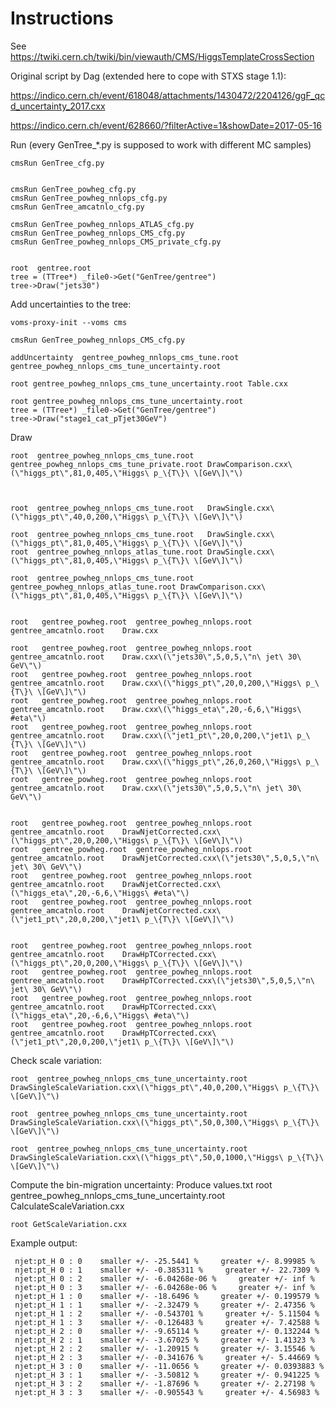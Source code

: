 Instructions
====

See
    https://twiki.cern.ch/twiki/bin/viewauth/CMS/HiggsTemplateCrossSection

Original script by Dag (extended here to cope with STXS stage 1.1):

https://indico.cern.ch/event/618048/attachments/1430472/2204126/ggF_qcd_uncertainty_2017.cxx

https://indico.cern.ch/event/628660/?filterActive=1&showDate=2017-05-16
    
Run (every GenTree_*.py is supposed to work with different MC samples)

    cmsRun GenTree_cfg.py
    
    
    cmsRun GenTree_powheg_cfg.py
    cmsRun GenTree_powheg_nnlops_cfg.py
    cmsRun GenTree_amcatnlo_cfg.py

    cmsRun GenTree_powheg_nnlops_ATLAS_cfg.py
    cmsRun GenTree_powheg_nnlops_CMS_cfg.py
    cmsRun GenTree_powheg_nnlops_CMS_private_cfg.py

    
    root  gentree.root
    tree = (TTree*) _file0->Get("GenTree/gentree")
    tree->Draw("jets30")
    
    
Add uncertainties to the tree:

    voms-proxy-init --voms cms

    cmsRun GenTree_powheg_nnlops_CMS_cfg.py

    addUncertainty  gentree_powheg_nnlops_cms_tune.root   gentree_powheg_nnlops_cms_tune_uncertainty.root     
    
    root gentree_powheg_nnlops_cms_tune_uncertainty.root Table.cxx       
    
    root gentree_powheg_nnlops_cms_tune_uncertainty.root 
    tree = (TTree*) _file0->Get("GenTree/gentree")
    tree->Draw("stage1_cat_pTjet30GeV")
            
    
Draw

    root  gentree_powheg_nnlops_cms_tune.root  gentree_powheg_nnlops_cms_tune_private.root DrawComparison.cxx\(\"higgs_pt\",81,0,405,\"Higgs\ p_\{T\}\ \[GeV\]\"\)



    root  gentree_powheg_nnlops_cms_tune.root   DrawSingle.cxx\(\"higgs_pt\",40,0,200,\"Higgs\ p_\{T\}\ \[GeV\]\"\)
    
    root  gentree_powheg_nnlops_cms_tune.root   DrawSingle.cxx\(\"higgs_pt\",81,0,405,\"Higgs\ p_\{T\}\ \[GeV\]\"\)
    root  gentree_powheg_nnlops_atlas_tune.root DrawSingle.cxx\(\"higgs_pt\",81,0,405,\"Higgs\ p_\{T\}\ \[GeV\]\"\)

    root  gentree_powheg_nnlops_cms_tune.root  gentree_powheg_nnlops_atlas_tune.root DrawComparison.cxx\(\"higgs_pt\",81,0,405,\"Higgs\ p_\{T\}\ \[GeV\]\"\)

    
    root   gentree_powheg.root  gentree_powheg_nnlops.root   gentree_amcatnlo.root    Draw.cxx
    
    root   gentree_powheg.root  gentree_powheg_nnlops.root   gentree_amcatnlo.root    Draw.cxx\(\"jets30\",5,0,5,\"n\ jet\ 30\ GeV\"\)
    root   gentree_powheg.root  gentree_powheg_nnlops.root   gentree_amcatnlo.root    Draw.cxx\(\"higgs_pt\",20,0,200,\"Higgs\ p_\{T\}\ \[GeV\]\"\)
    root   gentree_powheg.root  gentree_powheg_nnlops.root   gentree_amcatnlo.root    Draw.cxx\(\"higgs_eta\",20,-6,6,\"Higgs\ #eta\"\)
    root   gentree_powheg.root  gentree_powheg_nnlops.root   gentree_amcatnlo.root    Draw.cxx\(\"jet1_pt\",20,0,200,\"jet1\ p_\{T\}\ \[GeV\]\"\)
    root   gentree_powheg.root  gentree_powheg_nnlops.root   gentree_amcatnlo.root    Draw.cxx\(\"higgs_pt\",26,0,260,\"Higgs\ p_\{T\}\ \[GeV\]\"\)
    root   gentree_powheg.root  gentree_powheg_nnlops.root   gentree_amcatnlo.root    Draw.cxx\(\"jets30\",5,0,5,\"n\ jet\ 30\ GeV\"\)
    

    root   gentree_powheg.root  gentree_powheg_nnlops.root   gentree_amcatnlo.root    DrawNjetCorrected.cxx\(\"higgs_pt\",20,0,200,\"Higgs\ p_\{T\}\ \[GeV\]\"\)
    root   gentree_powheg.root  gentree_powheg_nnlops.root   gentree_amcatnlo.root    DrawNjetCorrected.cxx\(\"jets30\",5,0,5,\"n\ jet\ 30\ GeV\"\)
    root   gentree_powheg.root  gentree_powheg_nnlops.root   gentree_amcatnlo.root    DrawNjetCorrected.cxx\(\"higgs_eta\",20,-6,6,\"Higgs\ #eta\"\)
    root   gentree_powheg.root  gentree_powheg_nnlops.root   gentree_amcatnlo.root    DrawNjetCorrected.cxx\(\"jet1_pt\",20,0,200,\"jet1\ p_\{T\}\ \[GeV\]\"\)


    root   gentree_powheg.root  gentree_powheg_nnlops.root   gentree_amcatnlo.root    DrawHpTCorrected.cxx\(\"higgs_pt\",20,0,200,\"Higgs\ p_\{T\}\ \[GeV\]\"\)
    root   gentree_powheg.root  gentree_powheg_nnlops.root   gentree_amcatnlo.root    DrawHpTCorrected.cxx\(\"jets30\",5,0,5,\"n\ jet\ 30\ GeV\"\)
    root   gentree_powheg.root  gentree_powheg_nnlops.root   gentree_amcatnlo.root    DrawHpTCorrected.cxx\(\"higgs_eta\",20,-6,6,\"Higgs\ #eta\"\)
    root   gentree_powheg.root  gentree_powheg_nnlops.root   gentree_amcatnlo.root    DrawHpTCorrected.cxx\(\"jet1_pt\",20,0,200,\"jet1\ p_\{T\}\ \[GeV\]\"\)
    

    
Check scale variation:
    
    root  gentree_powheg_nnlops_cms_tune_uncertainty.root   DrawSingleScaleVariation.cxx\(\"higgs_pt\",40,0,200,\"Higgs\ p_\{T\}\ \[GeV\]\"\)
    
    root  gentree_powheg_nnlops_cms_tune_uncertainty.root   DrawSingleScaleVariation.cxx\(\"higgs_pt\",50,0,300,\"Higgs\ p_\{T\}\ \[GeV\]\"\)
    
    root  gentree_powheg_nnlops_cms_tune_uncertainty.root   DrawSingleScaleVariation.cxx\(\"higgs_pt\",50,0,1000,\"Higgs\ p_\{T\}\ \[GeV\]\"\)
    
    

Compute the bin-migration uncertainty:
    Produce values.txt
    root  gentree_powheg_nnlops_cms_tune_uncertainty.root   CalculateScaleVariation.cxx
       
    root GetScaleVariation.cxx
    
    
Example output:

     njet:pt_H 0 : 0    smaller +/- -25.5441 %     greater +/- 8.99985 % 
     njet:pt_H 0 : 1    smaller +/- -0.385311 %     greater +/- 22.7309 % 
     njet:pt_H 0 : 2    smaller +/- -6.04268e-06 %     greater +/- inf % 
     njet:pt_H 0 : 3    smaller +/- -6.04268e-06 %     greater +/- inf % 
     njet:pt_H 1 : 0    smaller +/- -18.6496 %     greater +/- 0.199579 % 
     njet:pt_H 1 : 1    smaller +/- -2.32479 %     greater +/- 2.47356 % 
     njet:pt_H 1 : 2    smaller +/- -0.543701 %     greater +/- 5.11504 % 
     njet:pt_H 1 : 3    smaller +/- -0.126483 %     greater +/- 7.42588 % 
     njet:pt_H 2 : 0    smaller +/- -9.65114 %     greater +/- 0.132244 % 
     njet:pt_H 2 : 1    smaller +/- -3.67025 %     greater +/- 1.41323 % 
     njet:pt_H 2 : 2    smaller +/- -1.20915 %     greater +/- 3.15546 % 
     njet:pt_H 2 : 3    smaller +/- -0.341676 %     greater +/- 5.44669 % 
     njet:pt_H 3 : 0    smaller +/- -11.0656 %     greater +/- 0.0393883 % 
     njet:pt_H 3 : 1    smaller +/- -3.50812 %     greater +/- 0.941225 % 
     njet:pt_H 3 : 2    smaller +/- -1.87696 %     greater +/- 2.27198 % 
     njet:pt_H 3 : 3    smaller +/- -0.905543 %     greater +/- 4.56983 % 

    
    
    
    
    
    


    
